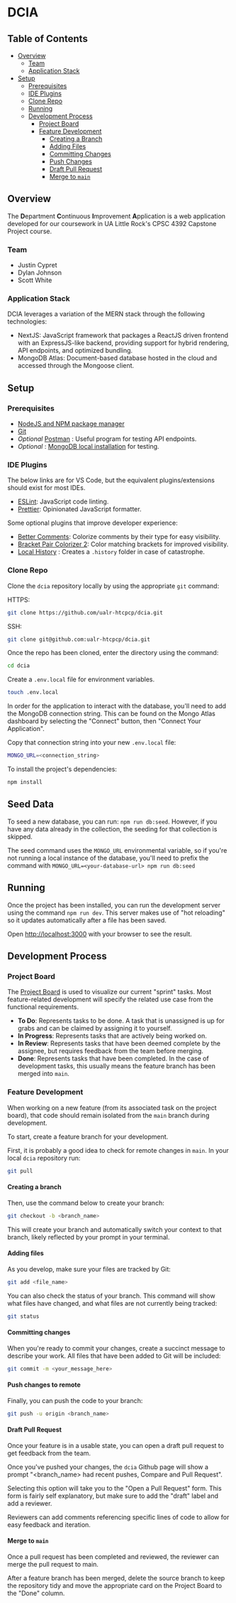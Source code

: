 # DCIA

## Table of Contents

- [Overview](#overview)
  - [Team](#team)
  - [Application Stack](#application-stack)
- [Setup](#setup)
  - [Prerequisites](#prerequisites)
  - [IDE Plugins](#ide-plugins)
  - [Clone Repo](#clone-repo)
  - [Running](#running)
  - [Development Process](#development-process)
    - [Project Board](#project-board)
    - [Feature Development](#feature-development)
      - [Creating a Branch](#creating-a-branch)
      - [Adding Files](#adding-files)
      - [Committing Changes](#committing-changes)
      - [Push Changes](#push-changes-to-remote)
      - [Draft Pull Request](#draft-pull-request)
      - [Merge to `main`](#merge-to-main)

## Overview

The **D**epartment **C**ontinuous **I**mprovement **A**pplication is a web application developed for our coursework in UA Little Rock's CPSC 4392 Capstone Project course.

### Team

- Justin Cypret
- Dylan Johnson
- Scott White

### Application Stack

DCIA leverages a variation of the MERN stack through the following technologies:

- NextJS: JavaScript framework that packages a ReactJS driven frontend with an ExpressJS-like backend, providing support for hybrid rendering, API endpoints, and optimized bundling.
- MongoDB Atlas: Document-based database hosted in the cloud and accessed through the Mongoose client.

## Setup

### Prerequisites

- [NodeJS and NPM package manager](https://nodejs.org/en/download/)
- [Git](https://git-scm.com/downloads)
- _Optional_ [Postman](https://www.postman.com/) : Useful program for testing API endpoints.
- _Optional_ : [MongoDB local installation](https://docs.mongodb.com/manual/installation/) for testing.

### IDE Plugins

The below links are for VS Code, but the equivalent plugins/extensions should exist for most IDEs.

- [ESLint](https://marketplace.visualstudio.com/items?itemName=dbaeumer.vscode-eslint): JavaScript code linting.
- [Prettier](https://marketplace.visualstudio.com/items?itemName=esbenp.prettier-vscode): Opinionated JavaScript formatter.

Some optional plugins that improve developer experience:

- [Better Comments](https://marketplace.visualstudio.com/items?itemName=aaron-bond.better-comments): Colorize comments by their type for easy visibility.
- [Bracket Pair Colorizer 2](https://marketplace.visualstudio.com/items?itemName=CoenraadS.bracket-pair-colorizer-2): Color matching brackets for improved visibility.
- [Local History](https://marketplace.visualstudio.com/items?itemName=xyz.local-history) : Creates a `.history` folder in case of catastrophe.

### Clone Repo

Clone the `dcia` repository locally by using the appropriate `git` command:

HTTPS:

```bash
git clone https://github.com/ualr-htcpcp/dcia.git
```

SSH:

```bash
git clone git@github.com:ualr-htcpcp/dcia.git
```

Once the repo has been cloned, enter the directory using the command:

```bash
cd dcia
```

Create a `.env.local` file for environment variables.

```bash
touch .env.local
```

In order for the application to interact with the database, you'll need to add the MongoDB connection string. This can be found on the Mongo Atlas dashboard by selecting the "Connect" button, then "Connect Your Application". 

Copy that connection string into your new `.env.local` file:

```bash
MONGO_URL=<connection_string>
```

To install the project's dependencies:

```bash
npm install
```

## Seed Data

To seed a new database, you can run: `npm run db:seed`. However, if you have any
data already in the collection, the seeding for that collection is skipped.

The seed command uses the `MONGO_URL` environmental variable, so if you're not
running a local instance of the database, you'll need to prefix the command with
`MONGO_URL=<your-database-url> npm run db:seed`

## Running

Once the project has been installed, you can run the development server using the command `npm run dev`. This server makes use of "hot reloading" so it updates automatically after a file has been saved.

Open [http://localhost:3000](http://localhost:3000) with your browser to see the result.

## Development Process

### Project Board

The [Project Board](https://github.com/ualr-htcpcp/dcia/projects/1) is used to visualize our current "sprint" tasks. Most feature-related development will specify the related use case from the functional requirements.

- **To Do**: Represents tasks to be done. A task that is unassigned is up for grabs and can be claimed by assigning it to yourself.
- **In Progress**: Represents tasks that are actively being worked on.
- **In Review**: Represents tasks that have been deemed complete by the assignee, but requires feedback from the team before merging.
- **Done**: Represents tasks that have been completed. In the case of development tasks, this usually means the feature branch has been merged into `main`.

### Feature Development

When working on a new feature (from its associated task on the project board), that code should remain isolated from the `main` branch during development.

To start, create a feature branch for your development.

First, it is probably a good idea to check for remote changes in `main`. In your local `dcia` repository run:

```bash
git pull
```

#### Creating a branch

Then, use the command below to create your branch:

```bash
git checkout -b <branch_name>
```

This will create your branch and automatically switch your context to that branch, likely reflected by your prompt in your terminal.

#### Adding files

As you develop, make sure your files are tracked by Git:

```bash
git add <file_name>
```

You can also check the status of your branch. This command will show what files have changed, and what files are not currently being tracked:

```bash
git status
```

#### Committing changes

When you're ready to commit your changes, create a succinct message to describe your work. All files that have been added to Git will be included:

```bash
git commit -m <your_message_here>
```

#### Push changes to remote

Finally, you can push the code to your branch:

```bash
git push -u origin <branch_name>
```

#### Draft Pull Request

Once your feature is in a usable state, you can open a draft pull request to get feedback from the team.

Once you've pushed your changes, the `dcia` Github page will show a prompt "<branch_name> had recent pushes, Compare and Pull Request".

Selecting this option will take you to the "Open a Pull Request" form. This form is fairly self explanatory, but make sure to add the "draft" label and add a reviewer.

Reviewers can add comments referencing specific lines of code to allow for easy feedback and iteration.

#### Merge to `main`

Once a pull request has been completed and reviewed, the reviewer can merge the pull request to main.

After a feature branch has been merged, delete the source branch to keep the repository tidy and move the appropriate card on the Project Board to the "Done" column.
